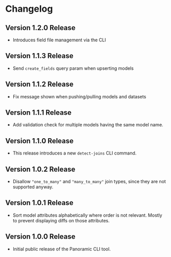 # Changelog

## Version 1.2.0 Release

- Introduces field file management via the CLI

## Version 1.1.3 Release

- Send `create_fields` query param when upserting models

## Version 1.1.2 Release

- Fix message shown when pushing/pulling models and datasets

## Version 1.1.1 Release

- Add validation check for multiple models having the same model name.

## Version 1.1.0 Release

- This release introduces a new `detect-joins` CLI command.

## Version 1.0.2 Release

- Disallow `"one_to_many"` and `"many_to_many"` join types, since they are not supported anyway.

## Version 1.0.1 Release

- Sort model attributes alphabetically where order is not relevant. Mostly to prevent displaying diffs on those attributes.

## Version 1.0.0 Release

- Initial public release of the Panoramic CLI tool.
